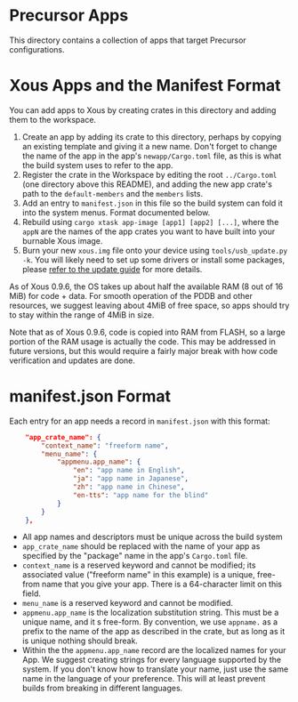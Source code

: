 # Precursor Apps

This directory contains a collection of apps that target Precursor configurations.

# Xous Apps and the Manifest Format

You can add apps to Xous by creating crates in this directory and adding them to the workspace.

1. Create an app by adding its crate to this directory, perhaps by copying an existing template and giving it a new name. Don't forget to change the name of the app in the app's `newapp/Cargo.toml` file, as this is what the build system uses to refer to the app.
2. Register the crate in the Workspace by editing the root `../Cargo.toml` (one directory above this README), and adding the new app crate's path to the `default-members` and the `members` lists.
3. Add an entry to `manifest.json` in this file so the build system can fold it into the system menus. Format documented below.
4. Rebuild using `cargo xtask app-image [app1] [app2] [...]`, where the `appN` are the names of the app crates you want to have built into your burnable Xous image.
5. Burn your new `xous.img` file onto your device using `tools/usb_update.py -k`. You will likely need to set up some drivers or install some packages, please [refer to the update guide](https://github.com/betrusted-io/betrusted-wiki/wiki/Updating-Your-Device#i-dont-rtfm-give-me-the-latest-xous) for more details.

As of Xous 0.9.6, the OS takes up about half the available RAM (8 out of 16 MiB) for code + data. For smooth operation of the PDDB and other resources, we suggest leaving about 4MiB of free space, so apps should try to stay within the range of 4MiB in size.

Note that as of Xous 0.9.6, code is copied into RAM from FLASH, so a large portion of the RAM usage is actually the code. This may be addressed in future versions, but this would require a fairly major break with how code verification and updates are done.

# manifest.json Format

Each entry for an app needs a record in `manifest.json` with this format:

```json
    "app_crate_name": {
        "context_name": "freeform name",
        "menu_name": {
            "appmenu.app_name": {
                "en": "app name in English",
                "ja": "app name in Japanese",
                "zh": "app name in Chinese",
                "en-tts": "app name for the blind"
            }
        }
    },
```

- All app names and descriptors must be unique across the build system
- `app_crate_name` should be replaced with the name of your app as specified by the "package" name in the app's `Cargo.toml` file.
- `context_name` is a reserved keyword and cannot be modified; its associated value ("freeform name" in this example) is a unique, free-from name that you give your app. There is a 64-character limit on this field.
- `menu_name` is a reserved keyword and cannot be modified.
- `appmenu.app_name` is the localization substitution string. This must be a unique name, and it s free-form. By convention, we use `appname.` as a prefix to the name of the app as described in the crate, but as long as it is unique nothing should break.
- Within the the `appmenu.app_name` record are the localized names for your App. We suggest creating strings for every language supported by the system. If you don't know how to translate your name, just use the same name in the language of your preference. This will at least prevent builds from breaking in different languages.
